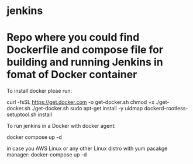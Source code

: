 # jenkins
# Repo where you could find Dockerfile and compose file for building and running Jenkins in fomat of Docker container

To install docker pleae run:

curl -fsSL https://get.docker.com -o get-docker.sh
chmod +x ./get-docker.sh
./get-docker.sh
sudo apt-get install -y uidmap
dockerd-rootless-setuptool.sh install


To run jenkins in a Docker with docker agent:

docker compose up -d

in case you AWS Linux or any other Linux distro with yum pacakge manager: docker-compose up -d 
